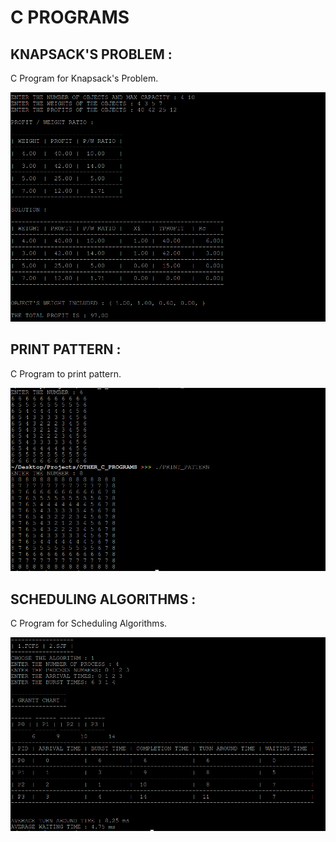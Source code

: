 # C PROGRAMS

## KNAPSACK'S PROBLEM :

C Program for Knapsack's Problem.

![KP](images/KP.png)

## PRINT PATTERN :

C Program to print pattern.

![PRINT PATTERN](images/PT.png)

## SCHEDULING ALGORITHMS :

C Program for Scheduling Algorithms.

![SA](images/SA.png)
